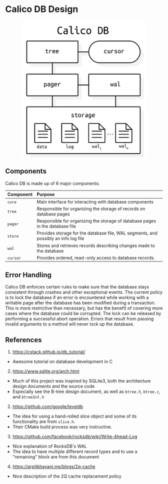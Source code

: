 # Calico DB Design

<p align="center">
  <img src="./architecture.png" width="400px" alt="Diagram of Calico DB's architecture"/>
</p>

## Components
Calico DB is made up of 6 major components:

| Component  | Purpose                                                                             |
|:-----------|:------------------------------------------------------------------------------------|
| `core`     | Main interface for interacting with database components                             |
| `tree`     | Responsible for organizing the storage of records on database pages                 |
| `pager`    | Responsible for organizing the storage of database pages in the database file       |
| `store`    | Provides storage for the database file, WAL segments, and possibly an info log file |
| `wal`      | Stores and retrieves records describing changes made to the database                |
| `cursor`   | Provides ordered, read-only access to database records.                             |

## Error Handling
Calico DB enforces certain rules to make sure that the database stays consistent through crashes and other exceptional events.
The current policy is to lock the database if an error is encountered while working with a writable page after the database has been modified during a transaction.
This is more restrictive than necessary, but has the benefit of covering more cases where the database could be corrupted.
The lock can be released by performing a successful abort operation.
Errors that result from passing invalid arguments to a method will never lock up the database.

## References
1. https://cstack.github.io/db_tutorial/
  + Awesome tutorial on database development in C
2. https://www.sqlite.org/arch.html
  + Much of this project was inspired by SQLite3, both the architecture design documents and the source code
  + Especially see the B-tree design document, as well as `btree.h`, `btree.c`, and `btreeInt.h`
2. https://github.com/google/leveldb
  + The idea for using a hand-rolled slice object and some of its functionality are from `slice.h`.
  + Their CMake build process was very instructive.
3. https://github.com/facebook/rocksdb/wiki/Write-Ahead-Log
  + Nice explanation of RocksDB's WAL
  + The idea to have multiple different record types and to use a "remaining" block are from this document
4. https://arpitbhayani.me/blogs/2q-cache
  + Nice description of the 2Q cache replacement policy
